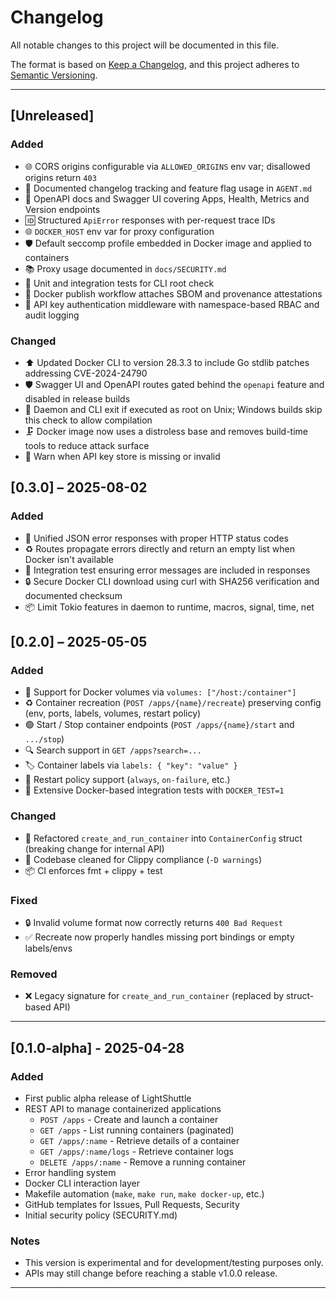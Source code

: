 # Changelog

All notable changes to this project will be documented in this file.

The format is based on [Keep a Changelog](https://keepachangelog.com/en/1.1.0/),
and this project adheres to [Semantic Versioning](https://semver.org/spec/v2.0.0.html).

---

## [Unreleased]

### Added
- 🌐 CORS origins configurable via `ALLOWED_ORIGINS` env var; disallowed origins return `403`
- 📝 Documented changelog tracking and feature flag usage in `AGENT.md`
- 📘 OpenAPI docs and Swagger UI covering Apps, Health, Metrics and Version endpoints
- 🆔 Structured `ApiError` responses with per-request trace IDs
- 🌐 `DOCKER_HOST` env var for proxy configuration
- 🛡️ Default seccomp profile embedded in Docker image and applied to containers
- 📚 Proxy usage documented in `docs/SECURITY.md`
- 🧪 Unit and integration tests for CLI root check
- 🧾 Docker publish workflow attaches SBOM and provenance attestations
- 🔐 API key authentication middleware with namespace-based RBAC and audit logging

### Changed
- ⬆️ Updated Docker CLI to version 28.3.3 to include Go stdlib patches addressing CVE-2024-24790
- 🛡️ Swagger UI and OpenAPI routes gated behind the `openapi` feature and disabled in release builds
- 🚫 Daemon and CLI exit if executed as root on Unix; Windows builds skip this check to allow compilation
- 🗜️ Docker image now uses a distroless base and removes build-time tools to reduce attack surface
- 🔐 Warn when API key store is missing or invalid

## [0.3.0] – 2025-08-02

### Added
- 📜 Unified JSON error responses with proper HTTP status codes
- ♻️ Routes propagate errors directly and return an empty list when Docker isn't available
- 🧪 Integration test ensuring error messages are included in responses
- 🔒 Secure Docker CLI download using curl with SHA256 verification and documented checksum
- 📦 Limit Tokio features in daemon to runtime, macros, signal, time, net

## [0.2.0] – 2025-05-05

### Added
- 🚀 Support for Docker volumes via `volumes: ["/host:/container"]`
- ♻️ Container recreation (`POST /apps/{name}/recreate`) preserving config (env, ports, labels, volumes, restart policy)
- 🟢 Start / Stop container endpoints (`POST /apps/{name}/start` and `.../stop`)
- 🔍 Search support in `GET /apps?search=...`
- 🏷 Container labels via `labels: { "key": "value" }`
- 🌱 Restart policy support (`always`, `on-failure`, etc.)
- 🧪 Extensive Docker-based integration tests with `DOCKER_TEST=1`

### Changed
- 🧱 Refactored `create_and_run_container` into `ContainerConfig` struct (breaking change for internal API)
- 🧹 Codebase cleaned for Clippy compliance (`-D warnings`)
- 📦 CI enforces fmt + clippy + test

### Fixed
- 🔒 Invalid volume format now correctly returns `400 Bad Request`
- ✅ Recreate now properly handles missing port bindings or empty labels/envs

### Removed
- ❌ Legacy signature for `create_and_run_container` (replaced by struct-based API)

---

## [0.1.0-alpha] - 2025-04-28

### Added
- First public alpha release of LightShuttle
- REST API to manage containerized applications
  - `POST /apps` - Create and launch a container
  - `GET /apps` - List running containers (paginated)
  - `GET /apps/:name` - Retrieve details of a container
  - `GET /apps/:name/logs` - Retrieve container logs
  - `DELETE /apps/:name` - Remove a running container
- Error handling system
- Docker CLI interaction layer
- Makefile automation (`make`, `make run`, `make docker-up`, etc.)
- GitHub templates for Issues, Pull Requests, Security
- Initial security policy (SECURITY.md)

### Notes
- This version is experimental and for development/testing purposes only.
- APIs may still change before reaching a stable v1.0.0 release.

---

